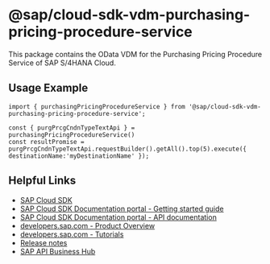 # @sap/cloud-sdk-vdm-purchasing-pricing-procedure-service

This package contains the OData VDM for the Purchasing Pricing Procedure Service of SAP S/4HANA Cloud.

## Usage Example
```
import { purchasingPricingProcedureService } from '@sap/cloud-sdk-vdm-purchasing-pricing-procedure-service';

const { purgPrcgCndnTypeTextApi } = purchasingPricingProcedureService()
const resultPromise = purgPrcgCndnTypeTextApi.requestBuilder().getAll().top(5).execute({ destinationName:'myDestinationName' });

```

## Helpful Links

- [SAP Cloud SDK](https://github.com/SAP/cloud-sdk-js)
- [SAP Cloud SDK Documentation portal - Getting started guide](https://sap.github.io/cloud-sdk/docs/js/getting-started)
- [SAP Cloud SDK Documentation portal - API documentation](https://sap.github.io/cloud-sdk/docs/js/api)
- [developers.sap.com - Product Overview](https://developers.sap.com/topics/cloud-sdk.html)
- [developers.sap.com - Tutorials](https://developers.sap.com/tutorial-navigator.html?tag=software-product:technology-platform/sap-cloud-sdk&tag=tutorial:type/tutorial&tag=programming-tool:javascript)
- [Release notes](https://help.sap.com/doc/2324e9c3b28748a4ae2ad08166d77675/1.0/en-US/js-index.html)
- [SAP API Business Hub](https://api.sap.com/)
